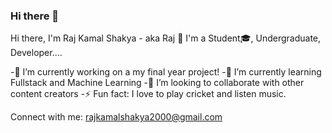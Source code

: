 ### Hi there 👋

<!--
**9759176595/9759176595** is a ✨ _special_ ✨ repository because its `README.md` (this file) appears on your GitHub profile.

Here are some ideas to get you started:

- 🔭 I’m currently working on ...
- 🌱 I’m currently learning ...
- 👯 I’m looking to collaborate on ...
- 🤔 I’m looking for help with ...
- 💬 Ask me about ...
- 📫 How to reach me: ...
- 😄 Pronouns: ...
- ⚡ Fun fact: ...
-->
Hi there, I'm Raj Kamal Shakya - aka Raj 👋
I'm a Student🎓, Undergraduate, Developer....


-🔭 I’m currently working on a my final year project!
-🌱 I’m currently learning Fullstack and Machine Learning
-👯 I’m looking to collaborate with other content creators
-⚡ Fun fact: I love to play cricket and listen music.

Connect with me:
rajkamalshakya2000@gmail.com
